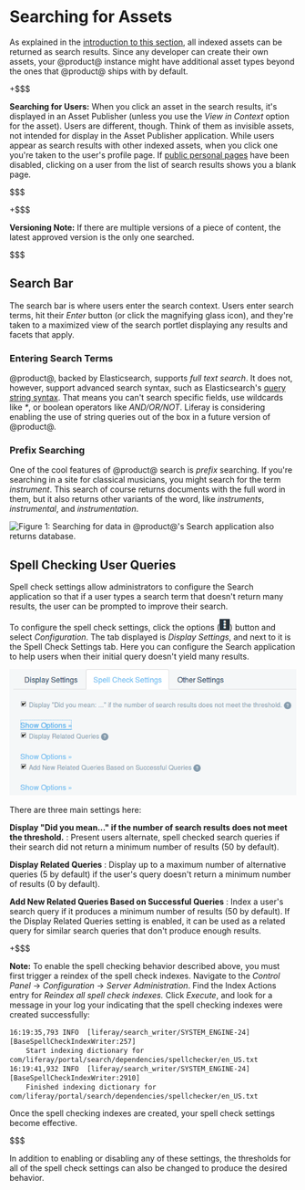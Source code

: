 # Searching for Assets [](id=searching-for-assets)

As explained in the [introduction to this section](LINK), all indexed assets can be
returned as search results. Since any developer can create their own assets,
your @product@ instance might have additional asset types beyond the ones that
@product@ ships with by default. 

+$$$

**Searching for Users:** When you click an asset in the search results, it's displayed
in an Asset Publisher (unless you use the *View in Context* option for the
asset). Users are different, though. Think of them as invisible assets, not
intended for display in the Asset Publisher application. While users appear as
search results with other indexed assets, when you click one you're taken to the
user's profile page. If [public personal
pages](/discover/portal/-/knowledge_base/7-0/creating-sites#customizing-personal-sites)
have been disabled, clicking on a user from the list of search results shows you a
blank page.

$$$

+$$$

**Versioning Note:** If there are multiple versions of a piece of content, the
latest approved version is the only one searched.
<!-- IS THIS A SEARCH THING OR AN INDEXING DECISION THAT'S UP TO THE COMPONENT
TEAM?-->

$$$

## Search Bar [](id=search-bar)

The search bar is where users enter the search context. Users enter search
terms, hit their *Enter* button (or click the magnifying glass icon), and
they're taken to a maximized view of the search portlet displaying any results
and facets that apply.

### Entering Search Terms [](id=entering-search-terms)

@product@, backed by Elasticsearch, supports *full text search*. It does not,
however, support advanced search syntax, such as Elasticsearch's [query string
syntax](https://www.elastic.co/guide/en/elasticsearch/reference/current/query-dsl-query-string-query.html#query-string-syntax).
That means you can't search specific fields, use wildcards like *\**, or boolean
operators like *AND/OR/NOT*. Liferay is considering enabling the use of string
queries out of the box in a future version of @product@.

### Prefix Searching [](id=prefix-searching)

One of the cool features of @product@ search is *prefix* searching. If you're
searching in a site for classical musicians, you might search for the term
*instrument*. This search of course returns documents with the full word in
them, but it also returns other variants of the word, like *instruments*,
*instrumental*, and *instrumentation*.

![Figure 1: Searching for *data* in @product@'s Search application also returns
*database*.](../../images/search-prefix.png)

<!-- A 7.1 feature, not 7.0 ### Configuring the Search Bar [](id=configuring-the-search-bar) -->
## Spell Checking User Queries [](id=spell-checking-user-queries)

Spell check settings allow administrators to configure the Search application so
that if a user types a search term that doesn't return many results, the user
can be prompted to improve their search. 

To configure the spell check settings, click the options
(![Options](../../images/icon-options.png)) button and select *Configuration*.
The tab displayed is *Display Settings*, and next to it is the Spell Check
Settings tab. Here you can configure the Search application to help users when
their initial query doesn't yield many results.

![Figure 2: Configure the spell check settings to allow for user input mistakes and help lead users to results.](../../images/search-spell-check-settings.png)

There are three main settings here:

**Display "Did you mean..." if the number of search results does not meet the
threshold.**
: Present users alternate, spell checked search queries if their search did not
return a minimum number of results (50 by default).

**Display Related Queries**
: Display up to a maximum number of alternative queries (5 by default) if the
user's query doesn't return a minimum number of results (0 by default).

**Add New Related Queries Based on Successful Queries**
: Index a user's search query if it produces a minimum number of results (50 by
default). If the Display Related Queries setting is enabled, it can be used as a
related query for similar search queries that don't produce enough results.

+$$$

**Note:** To enable the spell checking behavior described above, you must first
trigger a reindex of the spell check indexes. Navigate to the *Control Panel*
&rarr; *Configuration* &rarr; *Server Administration*. Find the Index Actions
entry for *Reindex all spell check indexes.* Click *Execute*, and look for a
message in your log your indicating that the spell checking indexes were created
successfully:

    16:19:35,793 INFO  [liferay/search_writer/SYSTEM_ENGINE-24][BaseSpellCheckIndexWriter:257] 
        Start indexing dictionary for com/liferay/portal/search/dependencies/spellchecker/en_US.txt
    16:19:41,932 INFO  [liferay/search_writer/SYSTEM_ENGINE-24][BaseSpellCheckIndexWriter:2910] 
        Finished indexing dictionary for com/liferay/portal/search/dependencies/spellchecker/en_US.txt

Once the spell checking indexes are created, your spell check settings become
effective.

$$$

In addition to enabling or disabling any of these settings, the thresholds for
all of the spell check settings can also be changed to produce the desired
behavior.

<!-- For 7.1 only ## Search Display Page - good way to segway into Search
Results section -->



